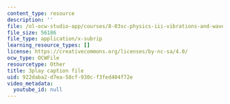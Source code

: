 ```yaml
---
content_type: resource
description: ''
file: /ol-ocw-studio-app/courses/8-03sc-physics-iii-vibrations-and-waves-fall-2016/922daba2d7ea58cf930cf3fed404f72e_4ysFC9vd3GE.vtt
file_size: 56186
file_type: application/x-subrip
learning_resource_types: []
license: https://creativecommons.org/licenses/by-nc-sa/4.0/
ocw_type: OCWFile
resourcetype: Other
title: 3play caption file
uid: 922daba2-d7ea-58cf-930c-f3fed404f72e
video_metadata:
  youtube_id: null
---
```

